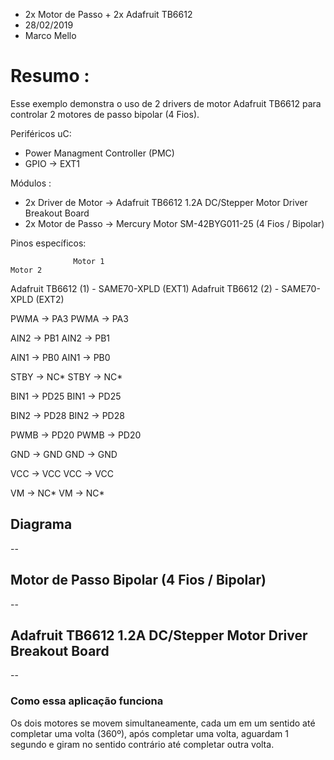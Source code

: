 * 2x Motor de Passo + 2x Adafruit TB6612
* 28/02/2019
* Marco Mello

# Resumo :

Esse exemplo demonstra o uso de 2 drivers de motor Adafruit TB6612 para controlar 2 motores de passo bipolar (4 Fios).

Periféricos uC:

- Power Managment Controller (PMC)
- GPIO -> EXT1
   
Módulos : 

- 2x Driver de Motor -> Adafruit TB6612 1.2A DC/Stepper Motor Driver Breakout Board
- 2x Motor de Passo -> Mercury Motor SM-42BYG011-25 (4 Fios / Bipolar)

Pinos específicos:

                  Motor 1                                              Motor 2
 Adafruit TB6612 (1) - SAME70-XPLD (EXT1)             Adafruit TB6612 (2) - SAME70-XPLD (EXT2)
 
 PWMA		   ->		PA3 PWMA		 ->		  PA3
 
 AIN2		   ->		PB1 AIN2		 ->		  PB1	
 
 AIN1		   ->		PB0 AIN1		 ->		  PB0
 
 STBY		   ->		NC* STBY		 ->		  NC*
 
 BIN1		   ->		PD25 BIN1		 ->		  PD25
 
 BIN2		   ->		PD28 BIN2		 ->		  PD28
 
 PWMB		   ->		PD20 PWMB		 ->		  PD20
 
 GND		      ->		GND GND		 ->		  GND
 
 VCC		      ->		VCC VCC		 ->		  VCC
 
 VM		      ->		NC* VM		    ->		  NC*

## Diagrama

--

## Motor de Passo Bipolar (4 Fios / Bipolar)

--

## Adafruit TB6612 1.2A DC/Stepper Motor Driver Breakout Board

--

### Como essa aplicação funciona

Os dois motores se movem simultaneamente, cada um em um sentido até completar uma volta (360º), após completar uma volta, aguardam 1 segundo e giram no sentido contrário até completar outra volta.
